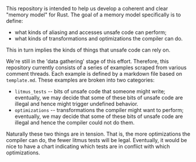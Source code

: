 This repository is intended to help us develop a coherent and clear
"memory model" for Rust. The goal of a memory model specifically is to
define:

- what kinds of aliasing and accesses unsafe code can perform;
- what kinds of transformations and optimizations the compiler can do.

This in turn implies the kinds of things that unsafe code can rely on.

We're still in the 'data gathering' stage of this effort. Therefore,
this repository currently consists of a series of examples scraped
from various comment threads. Each example is defined by a markdown
file based on `template.md`. These examples are broken into two
categories:

- `litmus_tests` -- bits of unsafe code that someone might write;
  eventually, we may decide that some of these bits of unsafe code are
  illegal and hence might trigger undefined behavior.
- `optimizations` -- transformations the compiler might want to
  perform; eventually, we may decide that some of these bits of unsafe
  code are illegal and hence the compiler could not do them.

Naturally these two things are in tension. That is, the more
optimizations the compiler can do, the fewer litmus tests will be
legal. Eventually, it would be nice to have a chart indicating which
tests are in conflict with which optimizations.


